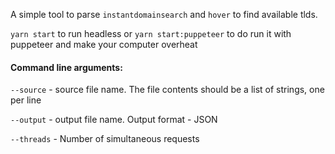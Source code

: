 A simple tool to parse ```instantdomainsearch``` and ```hover``` to find available tlds.

```yarn start``` to run headless or ```yarn start:puppeteer``` to do run it with puppeteer and make your computer overheat
  #### Command line arguments:
  ```--source``` - source file name. The file contents should be a list of strings, one per line
  
  ```--output``` - output file name. Output format - JSON
  
  ```--threads``` - Number of simultaneous requests
